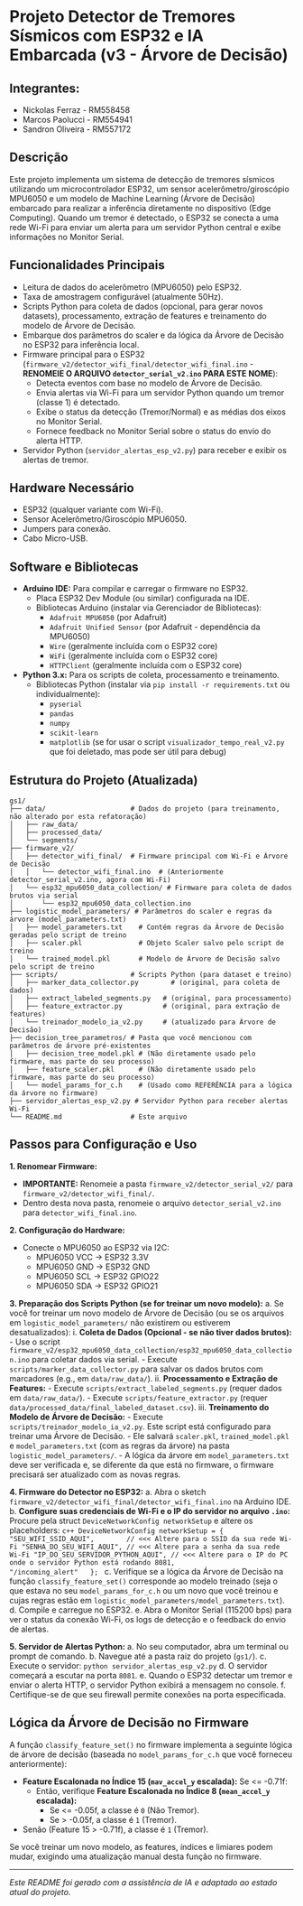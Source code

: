 # Projeto Detector de Tremores Sísmicos com ESP32 e IA Embarcada (v3 - Árvore de Decisão)

## Integrantes:

* Nickolas Ferraz - RM558458
* Marcos Paolucci - RM554941
* Sandron Oliveira - RM557172
## Descrição

Este projeto implementa um sistema de detecção de tremores sísmicos utilizando um microcontrolador ESP32, um sensor acelerômetro/giroscópio MPU6050 e um modelo de Machine Learning (Árvore de Decisão) embarcado para realizar a inferência diretamente no dispositivo (Edge Computing). Quando um tremor é detectado, o ESP32 se conecta a uma rede Wi-Fi para enviar um alerta para um servidor Python central e exibe informações no Monitor Serial.

## Funcionalidades Principais

*   Leitura de dados do acelerômetro (MPU6050) pelo ESP32.
*   Taxa de amostragem configurável (atualmente 50Hz).
*   Scripts Python para coleta de dados (opcional, para gerar novos datasets), processamento, extração de features e treinamento do modelo de Árvore de Decisão.
*   Embarque dos parâmetros do scaler e da lógica da Árvore de Decisão no ESP32 para inferência local.
*   Firmware principal para o ESP32 (`firmware_v2/detector_wifi_final/detector_wifi_final.ino` - **RENOMEIE O ARQUIVO `detector_serial_v2.ino` PARA ESTE NOME**):
    *   Detecta eventos com base no modelo de Árvore de Decisão.
    *   Envia alertas via Wi-Fi para um servidor Python quando um tremor (classe 1) é detectado.
    *   Exibe o status da detecção (Tremor/Normal) e as médias dos eixos no Monitor Serial.
    *   Fornece feedback no Monitor Serial sobre o status do envio do alerta HTTP.
*   Servidor Python (`servidor_alertas_esp_v2.py`) para receber e exibir os alertas de tremor.

## Hardware Necessário

*   ESP32 (qualquer variante com Wi-Fi).
*   Sensor Acelerômetro/Giroscópio MPU6050.
*   Jumpers para conexão.
*   Cabo Micro-USB.

## Software e Bibliotecas

*   **Arduino IDE:** Para compilar e carregar o firmware no ESP32.
    *   Placa ESP32 Dev Module (ou similar) configurada na IDE.
    *   Bibliotecas Arduino (instalar via Gerenciador de Bibliotecas):
        *   `Adafruit MPU6050` (por Adafruit)
        *   `Adafruit Unified Sensor` (por Adafruit - dependência da MPU6050)
        *   `Wire` (geralmente incluída com o ESP32 core)
        *   `WiFi` (geralmente incluída com o ESP32 core)
        *   `HTTPClient` (geralmente incluída com o ESP32 core)
*   **Python 3.x:** Para os scripts de coleta, processamento e treinamento.
    *   Bibliotecas Python (instalar via `pip install -r requirements.txt` ou individualmente):
        *   `pyserial`
        *   `pandas`
        *   `numpy`
        *   `scikit-learn`
        *   `matplotlib` (se for usar o script `visualizador_tempo_real_v2.py` que foi deletado, mas pode ser útil para debug)

## Estrutura do Projeto (Atualizada)

```
gs1/
├── data/                     # Dados do projeto (para treinamento, não alterado por esta refatoração)
│   ├── raw_data/
│   ├── processed_data/
│   └── segments/
├── firmware_v2/
│   ├── detector_wifi_final/  # Firmware principal com Wi-Fi e Árvore de Decisão
│   │   └── detector_wifi_final.ino  # (Anteriormente detector_serial_v2.ino, agora com Wi-Fi)
│   └── esp32_mpu6050_data_collection/ # Firmware para coleta de dados brutos via serial
│       └── esp32_mpu6050_data_collection.ino
├── logistic_model_parameters/ # Parâmetros do scaler e regras da árvore (model_parameters.txt)
│   ├── model_parameters.txt    # Contém regras da Árvore de Decisão geradas pelo script de treino
│   ├── scaler.pkl              # Objeto Scaler salvo pelo script de treino
│   └── trained_model.pkl       # Modelo de Árvore de Decisão salvo pelo script de treino
├── scripts/                  # Scripts Python (para dataset e treino)
│   ├── marker_data_collector.py        # (original, para coleta de dados)
│   ├── extract_labeled_segments.py   # (original, para processamento)
│   ├── feature_extractor.py          # (original, para extração de features)
│   └── treinador_modelo_ia_v2.py     # (atualizado para Árvore de Decisão)
├── decision_tree_parametros/ # Pasta que você mencionou com parâmetros de árvore pré-existentes
│   ├── decision_tree_model.pkl # (Não diretamente usado pelo firmware, mas parte do seu processo)
│   ├── feature_scaler.pkl      # (Não diretamente usado pelo firmware, mas parte do seu processo)
│   └── model_params_for_c.h    # (Usado como REFERÊNCIA para a lógica da árvore no firmware)
├── servidor_alertas_esp_v2.py # Servidor Python para receber alertas Wi-Fi
└── README.md                 # Este arquivo
```

## Passos para Configuração e Uso

**1. Renomear Firmware:**
   - **IMPORTANTE:** Renomeie a pasta `firmware_v2/detector_serial_v2/` para `firmware_v2/detector_wifi_final/`.
   - Dentro desta nova pasta, renomeie o arquivo `detector_serial_v2.ino` para `detector_wifi_final.ino`.

**2. Configuração do Hardware:**
   - Conecte o MPU6050 ao ESP32 via I2C:
     - MPU6050 VCC -> ESP32 3.3V
     - MPU6050 GND -> ESP32 GND
     - MPU6050 SCL -> ESP32 GPIO22
     - MPU6050 SDA -> ESP32 GPIO21

**3. Preparação dos Scripts Python (se for treinar um novo modelo):**
   a. Se você for treinar um novo modelo de Árvore de Decisão (ou se os arquivos em `logistic_model_parameters/` não existirem ou estiverem desatualizados):
      i.  **Coleta de Dados (Opcional - se não tiver dados brutos):**
          -  Use o script `firmware_v2/esp32_mpu6050_data_collection/esp32_mpu6050_data_collection.ino` para coletar dados via serial.
          -  Execute `scripts/marker_data_collector.py` para salvar os dados brutos com marcadores (e.g., em `data/raw_data/`).
      ii. **Processamento e Extração de Features:**
          -  Execute `scripts/extract_labeled_segments.py` (requer dados em `data/raw_data/`).
          -  Execute `scripts/feature_extractor.py` (requer `data/processed_data/final_labeled_dataset.csv`).
      iii. **Treinamento do Modelo de Árvore de Decisão:**
           -  Execute `scripts/treinador_modelo_ia_v2.py`. Este script está configurado para treinar uma Árvore de Decisão.
           -  Ele salvará `scaler.pkl`, `trained_model.pkl` e `model_parameters.txt` (com as regras da árvore) na pasta `logistic_model_parameters/`.
           -  A lógica da árvore em `model_parameters.txt` deve ser verificada e, se diferente da que está no firmware, o firmware precisará ser atualizado com as novas regras.

**4. Firmware do Detector no ESP32:**
   a. Abra o sketch `firmware_v2/detector_wifi_final/detector_wifi_final.ino` na Arduino IDE.
   b. **Configure suas credenciais de Wi-Fi e o IP do servidor no arquivo `.ino`:**
      Procure pela struct `DeviceNetworkConfig networkSetup` e altere os placeholders:
      ```c++
      DeviceNetworkConfig networkSetup = {
          "SEU_WIFI_SSID_AQUI",        // <<< Altere para o SSID da sua rede Wi-Fi
          "SENHA_DO_SEU_WIFI_AQUI", // <<< Altere para a senha da sua rede Wi-Fi
          "IP_DO_SEU_SERVIDOR_PYTHON_AQUI", // <<< Altere para o IP do PC onde o servidor Python está rodando
          8081,              
          "/incoming_alert"  
      };
      ```
   c. Verifique se a lógica da Árvore de Decisão na função `classify_feature_set()` corresponde ao modelo treinado (seja o que estava no seu `model_params_for_c.h` ou um novo que você treinou e cujas regras estão em `logistic_model_parameters/model_parameters.txt`).
   d. Compile e carregue no ESP32.
   e. Abra o Monitor Serial (115200 bps) para ver o status da conexão Wi-Fi, os logs de detecção e o feedback do envio de alertas.

**5. Servidor de Alertas Python:**
   a. No seu computador, abra um terminal ou prompt de comando.
   b. Navegue até a pasta raiz do projeto (`gs1/`).
   c. Execute o servidor: `python servidor_alertas_esp_v2.py`
   d. O servidor começará a escutar na porta `8081`.
   e. Quando o ESP32 detectar um tremor e enviar o alerta HTTP, o servidor Python exibirá a mensagem no console.
   f. Certifique-se de que seu firewall permite conexões na porta especificada.

## Lógica da Árvore de Decisão no Firmware

A função `classify_feature_set()` no firmware implementa a seguinte lógica de árvore de decisão (baseada no `model_params_for_c.h` que você forneceu anteriormente):

*   **Feature Escalonada no Índice 15 (`mav_accel_y` escalada):** Se <= -0.71f:
    *   Então, verifique **Feature Escalonada no Índice 8 (`mean_accel_y` escalada):**
        *   Se <= -0.05f, a classe é `0` (Não Tremor).
        *   Se > -0.05f, a classe é `1` (Tremor).
*   Senão (Feature 15 > -0.71f), a classe é `1` (Tremor).

Se você treinar um novo modelo, as features, índices e limiares podem mudar, exigindo uma atualização manual desta função no firmware.

---
*Este README foi gerado com a assistência de IA e adaptado ao estado atual do projeto.* 